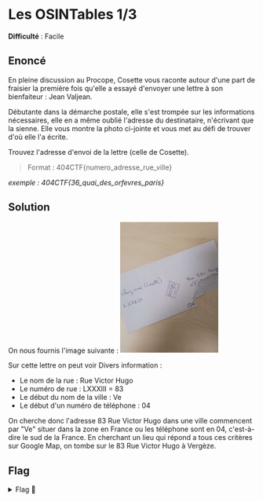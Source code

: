 # Les OSINTables 1/3

**Difficulté** : Facile

## Enoncé

En pleine discussion au Procope, Cosette vous raconte autour d'une part de fraisier la première fois qu'elle a essayé d'envoyer une lettre à son bienfaiteur : Jean Valjean.

Débutante dans la démarche postale, elle s'est trompée sur les informations nécessaires, elle en a même oublié l'adresse du destinataire, n'écrivant que la sienne. Elle vous montre la photo ci-jointe et vous met au défi de trouver d'où elle l'a écrite.
 
Trouvez l'adresse d'envoi de la lettre (celle de Cosette).
> Format : 404CTF{numero_adresse_rue_ville} 

_exemple : 404CTF{36_quai_des_orfevres_paris}_


## Solution

On nous fournis l'image suivante :
<img src="photo.jpg" alt="Photo Lettre" width="200">

Sur cette lettre on peut voir Divers information :
- Le nom de la rue : Rue Victor Hugo
- Le numéro de rue : LXXXIII = 83
- Le début du nom de la ville : Ve
- Le début d'un numéro de téléphone : 04

On cherche donc l'adresse 83 Rue Victor Hugo dans une ville commencent par "Ve" situer dans la zone en France ou les téléphone sont en 04, c'est-à-dire le sud de la France. En cherchant un lieu qui répond a tous ces critères sur Google Map, on tombe sur le 83 Rue Victor Hugo à Vergèze.

## Flag

<details>
<summary> Flag 🚩</summary>

```
404CTF{83_rue_victor_hugo_vergeze}
```